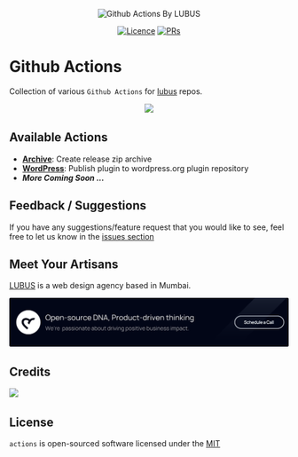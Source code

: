 <p align="center">
<img src= "https://user-images.githubusercontent.com/1039236/51252322-81e28780-19c1-11e9-8d84-946f86dafa39.png" alt="Github Actions By LUBUS" />
</p>

<p align="center">
<a href="https://github.com/lubusIN/actions"><img src="https://img.shields.io/github/license/lubusIN/actions.svg" alt="Licence"></a>
<a href="https://github.com/lubusIN/actions"><img src="https://img.shields.io/badge/PRs-welcome-brightgreen.svg?style=flat-square" alt="PRs"></a>
</p>

# Github Actions

Collection of various `Github Actions` for [lubus](https://github.com/lubusIN) repos.

<center>
<img src="https://user-images.githubusercontent.com/1039236/51252323-827b1e00-19c1-11e9-90ca-0f711bd888d0.png" />
</center>

## Available Actions

- **[Archive](https://github.com/lubusIN/actions/tree/master/archive)**: Create release zip archive
- **[WordPress](https://github.com/lubusIN/actions/tree/master/wordpress)**: Publish plugin to wordpress.org plugin repository
- _**More Coming Soon ...**_

## Feedback / Suggestions

If you have any suggestions/feature request that you would like to see, feel free to let us know in the [issues section](https://github.com/lubusIN/actions/issues)

## Meet Your Artisans

[LUBUS](http://lubus.in) is a web design agency based in Mumbai.

<a href="https://cal.com/lubus">
<img src="https://raw.githubusercontent.com/lubusIN/.github/refs/heads/main/profile/banner.png" />
</a>

## Credits

<a href="https://github.com/lubusIN/github-actions/graphs/contributors">
  <img height="36px" src="https://contrib.rocks/image?repo=lubusIN/github-actions"/>
</a>

## License

`actions` is open-sourced software licensed under the [MIT](LICENSE)
